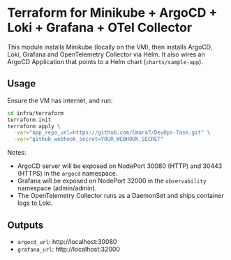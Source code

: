 # Terraform for Minikube + ArgoCD + Loki + Grafana + OTel Collector

This module installs Minikube (locally on the VM), then installs ArgoCD, Loki, Grafana and OpenTelemetry Collector via Helm. It also wires an ArgoCD Application that points to a Helm chart (`charts/sample-app`).

## Usage

Ensure the VM has internet, and run:

```bash
cd infra/terraform
terraform init
terraform apply \
  -var="app_repo_url=https://github.com/Emara7/DevOps-Task.git" \
  -var="github_webhook_secret=YOUR_WEBHOOK_SECRET"
```

Notes:
- ArgoCD server will be exposed on NodePort 30080 (HTTP) and 30443 (HTTPS) in the `argocd` namespace.
- Grafana will be exposed on NodePort 32000 in the `observability` namespace (admin/admin).
- The OpenTelemetry Collector runs as a DaemonSet and ships container logs to Loki.

## Outputs

- `argocd_url`: http://localhost:30080
- `grafana_url`: http://localhost:32000

